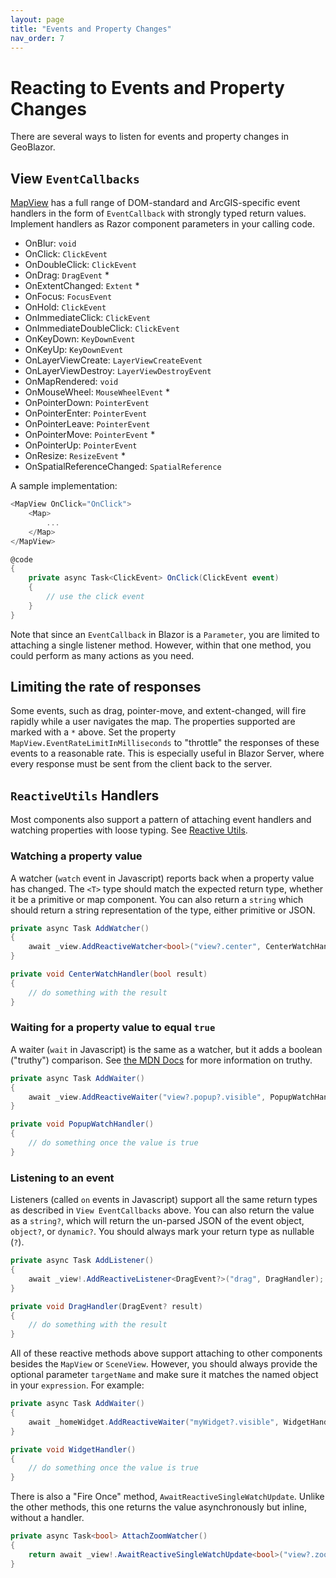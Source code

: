 ```yaml
---
layout: page
title: "Events and Property Changes"
nav_order: 7
---
```


# Reacting to Events and Property Changes

There are several ways to listen for events and property changes in GeoBlazor.

## View `EventCallbacks`

[MapView](classes/dymaptic.GeoBlazor.Core.Components.Views.MapView) has a full range of DOM-standard and ArcGIS-specific
event handlers in the form of `EventCallback` with strongly typed return values.
Implement handlers as Razor component parameters in your calling code.

- OnBlur: `void`
- OnClick: `ClickEvent`
- OnDoubleClick: `ClickEvent`
- OnDrag: `DragEvent` \*
- OnExtentChanged: `Extent` \*
- OnFocus: `FocusEvent`
- OnHold: `ClickEvent`
- OnImmediateClick: `ClickEvent`
- OnImmediateDoubleClick: `ClickEvent`
- OnKeyDown: `KeyDownEvent`
- OnKeyUp: `KeyDownEvent`
- OnLayerViewCreate: `LayerViewCreateEvent`
- OnLayerViewDestroy: `LayerViewDestroyEvent`
- OnMapRendered: `void`
- OnMouseWheel: `MouseWheelEvent` \*
- OnPointerDown: `PointerEvent`
- OnPointerEnter: `PointerEvent`
- OnPointerLeave: `PointerEvent`
- OnPointerMove: `PointerEvent` \*
- OnPointerUp: `PointerEvent`
- OnResize: `ResizeEvent` \*
- OnSpatialReferenceChanged: `SpatialReference`

A sample implementation:

```csharp
<MapView OnClick="OnClick">
    <Map>
        ...
    </Map>
</MapView>

@code 
{
    private async Task<ClickEvent> OnClick(ClickEvent event)
    {
        // use the click event
    }
}
```

Note that since an `EventCallback` in Blazor is a `Parameter`, you are limited to attaching a single listener method.
However, within that one method, you could perform as many actions as you need.

## Limiting the rate of responses

Some events, such as drag, pointer-move, and extent-changed, will fire rapidly while a user navigates the map.
The properties supported are marked with a `*` above.
Set the property `MapView.EventRateLimitInMilliseconds` to "throttle" the responses of these events to a reasonable
rate. This is especially useful in Blazor Server, where every response must be sent from the client back to the server.

## `ReactiveUtils` Handlers

Most components also support a pattern of attaching event handlers and watching properties
with loose typing. See [Reactive Utils](https://samples.GeoBlazor.com/reactive-utils).

### Watching a property value

A watcher (`watch` event in Javascript) reports back when a property value has changed. The `<T>` type should match
the expected return type, whether it be a primitive or map component. You can also return a `string` which should
return a string representation of the type, either primitive or JSON.

```csharp
private async Task AddWatcher()
{
    await _view.AddReactiveWatcher<bool>("view?.center", CenterWatchHandler);
}

private void CenterWatchHandler(bool result)
{
    // do something with the result
}
```

### Waiting for a property value to equal `true`

A waiter (`wait` in Javascript) is the same as a watcher, but it adds a boolean ("truthy") comparison.
See [the MDN Docs](https://developer.mozilla.org/en-US/docs/Glossary/Truthy) for more information on truthy.

```csharp
private async Task AddWaiter()
{
    await _view.AddReactiveWaiter("view?.popup?.visible", PopupWatchHandler);
}

private void PopupWatchHandler()
{
    // do something once the value is true
}
```

### Listening to an event

Listeners (called `on` events in Javascript) support all the same return types as described in `View EventCallbacks`
above.
You can also return the value as a `string?`, which will return the un-parsed JSON of the event object, `object?`,
or `dynamic?`. You should always mark your return type as nullable (`?`).

```csharp
private async Task AddListener()
{
    await _view!.AddReactiveListener<DragEvent?>("drag", DragHandler);
}

private void DragHandler(DragEvent? result)
{
    // do something with the result
}
```

All of these reactive methods above support attaching to other components besides the `MapView` or `SceneView`. However,
you should always provide the optional parameter `targetName` and make sure it matches the named object in
your `expression`.
For example:

```csharp
private async Task AddWaiter()
{
    await _homeWidget.AddReactiveWaiter("myWidget?.visible", WidgetHandler, "myWidget");
}

private void WidgetHandler()
{
    // do something once the value is true
}
```

There is also a "Fire Once" method, `AwaitReactiveSingleWatchUpdate`. Unlike the other methods, this one returns the
value
asynchronously but inline, without a handler.

```csharp
private async Task<bool> AttachZoomWatcher()
{
    return await _view!.AwaitReactiveSingleWatchUpdate<bool>("view?.zoom > 20");
}
```


